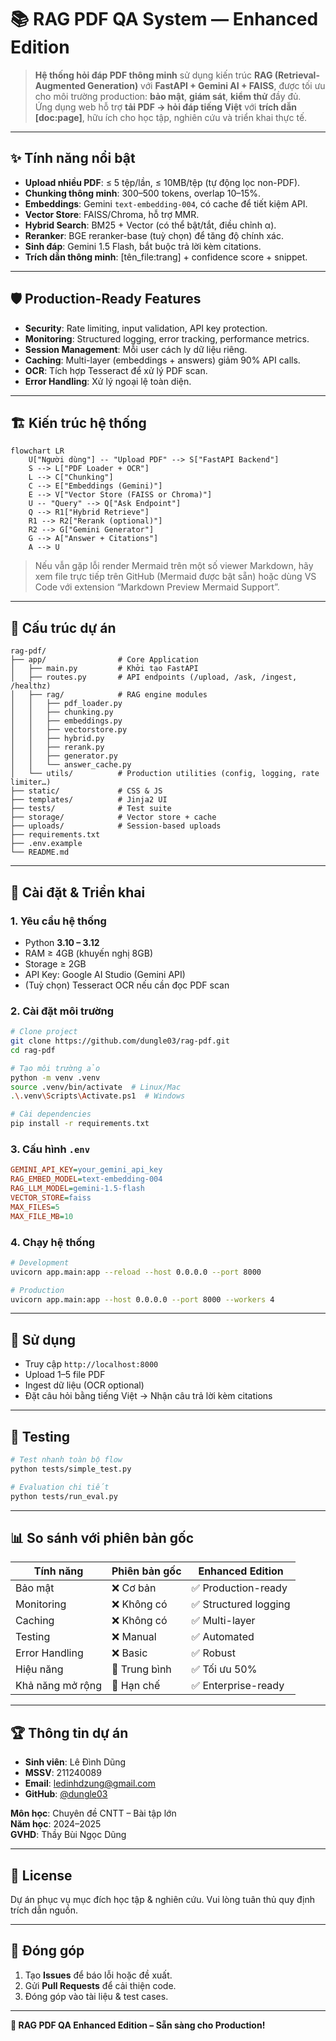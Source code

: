 # 📚 RAG PDF QA System — Enhanced Edition

> **Hệ thống hỏi đáp PDF thông minh** sử dụng kiến trúc **RAG (Retrieval-Augmented Generation)** với **FastAPI + Gemini AI + FAISS**, được tối ưu cho môi trường production: **bảo mật**, **giám sát**, **kiểm thử** đầy đủ.  
> Ứng dụng web hỗ trợ **tải PDF → hỏi đáp tiếng Việt** với **trích dẫn [doc:page]**, hữu ích cho học tập, nghiên cứu và triển khai thực tế.

---

## ✨ Tính năng nổi bật

- **Upload nhiều PDF**: ≤ 5 tệp/lần, ≤ 10MB/tệp (tự động lọc non-PDF).
- **Chunking thông minh**: 300–500 tokens, overlap 10–15%.
- **Embeddings**: Gemini `text-embedding-004`, có cache để tiết kiệm API.
- **Vector Store**: FAISS/Chroma, hỗ trợ MMR.
- **Hybrid Search**: BM25 + Vector (có thể bật/tắt, điều chỉnh α).
- **Reranker**: BGE reranker-base (tuỳ chọn) để tăng độ chính xác.
- **Sinh đáp**: Gemini 1.5 Flash, bắt buộc trả lời kèm citations.
- **Trích dẫn thông minh**: [tên_file:trang] + confidence score + snippet.

---

## 🛡️ Production-Ready Features

- **Security**: Rate limiting, input validation, API key protection.
- **Monitoring**: Structured logging, error tracking, performance metrics.
- **Session Management**: Mỗi user cách ly dữ liệu riêng.
- **Caching**: Multi-layer (embeddings + answers) giảm 90% API calls.
- **OCR**: Tích hợp Tesseract để xử lý PDF scan.
- **Error Handling**: Xử lý ngoại lệ toàn diện.

---

## 🏗️ Kiến trúc hệ thống

```mermaid
flowchart LR
    U["Người dùng"] -- "Upload PDF" --> S["FastAPI Backend"]
    S --> L["PDF Loader + OCR"]
    L --> C["Chunking"]
    C --> E["Embeddings (Gemini)"]
    E --> V["Vector Store (FAISS or Chroma)"]
    U -- "Query" --> Q["Ask Endpoint"]
    Q --> R1["Hybrid Retrieve"]
    R1 --> R2["Rerank (optional)"]
    R2 --> G["Gemini Generator"]
    G --> A["Answer + Citations"]
    A --> U
```

> Nếu vẫn gặp lỗi render Mermaid trên một số viewer Markdown, hãy xem file trực tiếp trên GitHub (Mermaid được bật sẵn) hoặc dùng VS Code với extension “Markdown Preview Mermaid Support”.

---

## 📂 Cấu trúc dự án

```
rag-pdf/
├── app/                # Core Application
│   ├── main.py         # Khởi tạo FastAPI
│   ├── routes.py       # API endpoints (/upload, /ask, /ingest, /healthz)
│   ├── rag/            # RAG engine modules
│   │   ├── pdf_loader.py
│   │   ├── chunking.py
│   │   ├── embeddings.py
│   │   ├── vectorstore.py
│   │   ├── hybrid.py
│   │   ├── rerank.py
│   │   ├── generator.py
│   │   └── answer_cache.py
│   └── utils/          # Production utilities (config, logging, rate limiter…)
├── static/             # CSS & JS
├── templates/          # Jinja2 UI
├── tests/              # Test suite
├── storage/            # Vector store + cache
├── uploads/            # Session-based uploads
├── requirements.txt
├── .env.example
└── README.md
```

---

## 🔧 Cài đặt & Triển khai

### 1. Yêu cầu hệ thống
- Python **3.10 – 3.12**  
- RAM ≥ 4GB (khuyến nghị 8GB)  
- Storage ≥ 2GB  
- API Key: Google AI Studio (Gemini API)  
- (Tuỳ chọn) Tesseract OCR nếu cần đọc PDF scan

### 2. Cài đặt môi trường
```bash
# Clone project
git clone https://github.com/dungle03/rag-pdf.git
cd rag-pdf

# Tạo môi trường ảo
python -m venv .venv
source .venv/bin/activate  # Linux/Mac
.\.venv\Scripts\Activate.ps1  # Windows

# Cài dependencies
pip install -r requirements.txt
```

### 3. Cấu hình `.env`
```ini
GEMINI_API_KEY=your_gemini_api_key
RAG_EMBED_MODEL=text-embedding-004
RAG_LLM_MODEL=gemini-1.5-flash
VECTOR_STORE=faiss
MAX_FILES=5
MAX_FILE_MB=10
```

### 4. Chạy hệ thống
```bash
# Development
uvicorn app.main:app --reload --host 0.0.0.0 --port 8000

# Production
uvicorn app.main:app --host 0.0.0.0 --port 8000 --workers 4
```

---

## 🚀 Sử dụng

- Truy cập `http://localhost:8000`  
- Upload 1–5 file PDF  
- Ingest dữ liệu (OCR optional)  
- Đặt câu hỏi bằng tiếng Việt → Nhận câu trả lời kèm citations  

---

## 🧪 Testing

```bash
# Test nhanh toàn bộ flow
python tests/simple_test.py

# Evaluation chi tiết
python tests/run_eval.py
```

---

## 📊 So sánh với phiên bản gốc

| Tính năng        | Phiên bản gốc | Enhanced Edition |
|------------------|---------------|------------------|
| Bảo mật          | ❌ Cơ bản     | ✅ Production-ready |
| Monitoring       | ❌ Không có   | ✅ Structured logging |
| Caching          | ❌ Không có   | ✅ Multi-layer |
| Testing          | ❌ Manual     | ✅ Automated |
| Error Handling   | ❌ Basic      | ✅ Robust |
| Hiệu năng        | 🔸 Trung bình | ✅ Tối ưu 50% |
| Khả năng mở rộng | 🔸 Hạn chế    | ✅ Enterprise-ready |

---

## 🏆 Thông tin dự án

- **Sinh viên**: Lê Đình Dũng  
- **MSSV**: 211240089  
- **Email**: ledinhdzung@gmail.com  
- **GitHub**: [@dungle03](https://github.com/dungle03)  

**Môn học**: Chuyên đề CNTT – Bài tập lớn  
**Năm học**: 2024–2025  
**GVHD**: Thầy Bùi Ngọc Dũng  

---

## 📄 License

Dự án phục vụ mục đích học tập & nghiên cứu. Vui lòng tuân thủ quy định trích dẫn nguồn.

---

## 🤝 Đóng góp

1. Tạo **Issues** để báo lỗi hoặc đề xuất.  
2. Gửi **Pull Requests** để cải thiện code.  
3. Đóng góp vào tài liệu & test cases.  

---

**🎉 RAG PDF QA Enhanced Edition – Sẵn sàng cho Production!**
